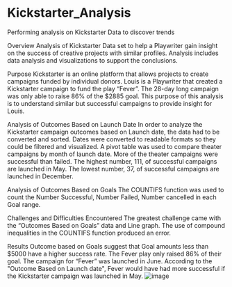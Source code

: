 # Kickstarter_Analysis
Performing analysis on Kickstarter Data to discover trends

Overview
Analysis of Kickstarter Data set to help a Playwriter gain insight on the success of creative projects with similar profiles.  Analysis includes data analysis and visualizations to support the conclusions.

Purpose
Kickstarter is an online platform that allows projects to create campaigns funded by individual donors.  Louis is a Playwriter that created a Kickstarter campaign to fund the play “Fever”.  The 28-day long campaign was only able to raise 86% of the $2885 goal.  This purpose of this analysis is to understand similar but successful campaigns to provide insight for Louis.

Analysis of Outcomes Based on Launch Date
In order to analyze the Kickstarter campaign outcomes based on Launch date, the data had to be converted and sorted.  Dates were converted to readable formats so they could be filtered and visualized.  A pivot table was used to compare theater campaigns by month of launch date.  More of the theater campaigns were successful than failed.  The highest number, 111, of successful campaigns are launched in May.  The lowest number, 37, of successful campaigns are launched in December.  


Analysis of Outcomes Based on Goals
The COUNTIFS function was used to count the Number Successful, Number Failed, Number cancelled in each Goal range.

Challenges and Difficulties Encountered
The greatest challenge came with the “Outcomes Based on Goals” data and Line graph.  The use of compound inequalities in the COUNTIFS function produced an error.

Results
Outcome based on Goals suggest that Goal amounts less than $5000 have a higher success rate.  The Fever play only raised 86% of their goal.  The campaign for “Fever” was launched in June. According to the "Outcome Based on Launch date", Fever would have had more successful if the Kickstarter campaign was launched in May.
![image](https://user-images.githubusercontent.com/37478490/140223794-c95ebb97-e5ea-4e94-9994-2688b73702fb.png)
